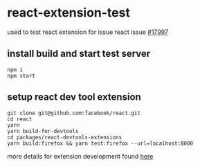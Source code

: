 # react-extension-test

used to test react extension for issue react issue [#17997](https://github.com/facebook/react/issues/17997)

## install build and start test server

```
npm i
npm start
```

## setup react dev tool extension

```
git clone git@github.com:facebook/react.git
cd react
yarn
yarn build-for-devtools
cd packages/react-devtools-extensions
yarn build:firefox && yarn test:firefox --url=localhost:8000
```

more details for extension development found [here](https://github.com/facebook/react/blob/main/packages/react-devtools/CONTRIBUTING.md)

